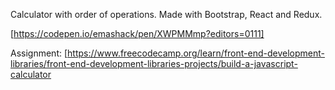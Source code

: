 Calculator with order of operations. Made with Bootstrap, React and Redux.

[https://codepen.io/emashack/pen/XWPMMmp?editors=0111]

Assignment: [https://www.freecodecamp.org/learn/front-end-development-libraries/front-end-development-libraries-projects/build-a-javascript-calculator
